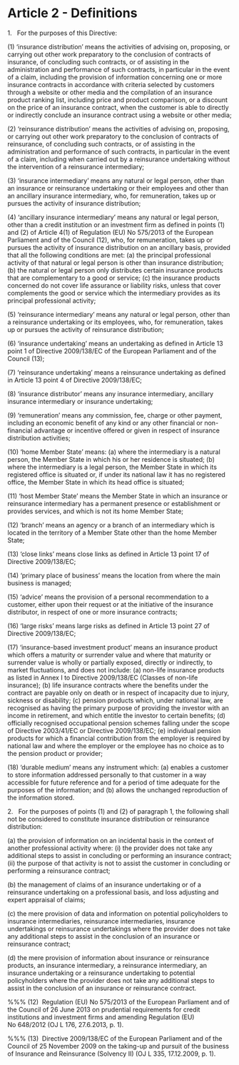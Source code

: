 # Article 2 - Definitions


1.   For the purposes of this Directive:

(1) ‘insurance distribution’ means the activities of advising on, proposing, or carrying out other work preparatory to the conclusion of contracts of insurance, of concluding such contracts, or of assisting in the administration and performance of such contracts, in particular in the event of a claim, including the provision of information concerning one or more insurance contracts in accordance with criteria selected by customers through a website or other media and the compilation of an insurance product ranking list, including price and product comparison, or a discount on the price of an insurance contract, when the customer is able to directly or indirectly conclude an insurance contract using a website or other media;

(2) ‘reinsurance distribution’ means the activities of advising on, proposing, or carrying out other work preparatory to the conclusion of contracts of reinsurance, of concluding such contracts, or of assisting in the administration and performance of such contracts, in particular in the event of a claim, including when carried out by a reinsurance undertaking without the intervention of a reinsurance intermediary;

(3) ‘insurance intermediary’ means any natural or legal person, other than an insurance or reinsurance undertaking or their employees and other than an ancillary insurance intermediary, who, for remuneration, takes up or pursues the activity of insurance distribution;

(4) ‘ancillary insurance intermediary’ means any natural or legal person, other than a credit institution or an investment firm as defined in points (1) and (2) of Article 4(1) of Regulation (EU) No 575/2013 of the European Parliament and of the Council (12), who, for remuneration, takes up or pursues the activity of insurance distribution on an ancillary basis, provided that all the following conditions are met: (a) the principal professional activity of that natural or legal person is other than insurance distribution; (b) the natural or legal person only distributes certain insurance products that are complementary to a good or service; (c) the insurance products concerned do not cover life assurance or liability risks, unless that cover complements the good or service which the intermediary provides as its principal professional activity;

(5) ‘reinsurance intermediary’ means any natural or legal person, other than a reinsurance undertaking or its employees, who, for remuneration, takes up or pursues the activity of reinsurance distribution;

(6) ‘insurance undertaking’ means an undertaking as defined in Article 13 point 1 of Directive 2009/138/EC of the European Parliament and of the Council (13);

(7) ‘reinsurance undertaking’ means a reinsurance undertaking as defined in Article 13 point 4 of Directive 2009/138/EC;

(8) ‘insurance distributor’ means any insurance intermediary, ancillary insurance intermediary or insurance undertaking;

(9) ‘remuneration’ means any commission, fee, charge or other payment, including an economic benefit of any kind or any other financial or non-financial advantage or incentive offered or given in respect of insurance distribution activities;

(10) ‘home Member State’ means: (a) where the intermediary is a natural person, the Member State in which his or her residence is situated; (b) where the intermediary is a legal person, the Member State in which its registered office is situated or, if under its national law it has no registered office, the Member State in which its head office is situated;

(11) ‘host Member State’ means the Member State in which an insurance or reinsurance intermediary has a permanent presence or establishment or provides services, and which is not its home Member State;

(12) ‘branch’ means an agency or a branch of an intermediary which is located in the territory of a Member State other than the home Member State;

(13) ‘close links’ means close links as defined in Article 13 point 17 of Directive 2009/138/EC;

(14) ‘primary place of business’ means the location from where the main business is managed;

(15) ‘advice’ means the provision of a personal recommendation to a customer, either upon their request or at the initiative of the insurance distributor, in respect of one or more insurance contracts;

(16) ‘large risks’ means large risks as defined in Article 13 point 27 of Directive 2009/138/EC;

(17) ‘insurance-based investment product’ means an insurance product which offers a maturity or surrender value and where that maturity or surrender value is wholly or partially exposed, directly or indirectly, to market fluctuations, and does not include: (a) non-life insurance products as listed in Annex I to Directive 2009/138/EC (Classes of non-life insurance); (b) life insurance contracts where the benefits under the contract are payable only on death or in respect of incapacity due to injury, sickness or disability; (c) pension products which, under national law, are recognised as having the primary purpose of providing the investor with an income in retirement, and which entitle the investor to certain benefits; (d) officially recognised occupational pension schemes falling under the scope of Directive 2003/41/EC or Directive 2009/138/EC; (e) individual pension products for which a financial contribution from the employer is required by national law and where the employer or the employee has no choice as to the pension product or provider;

(18) ‘durable medium’ means any instrument which: (a) enables a customer to store information addressed personally to that customer in a way accessible for future reference and for a period of time adequate for the purposes of the information; and (b) allows the unchanged reproduction of the information stored.

2.   For the purposes of points (1) and (2) of paragraph 1, the following shall not be considered to constitute insurance distribution or reinsurance distribution:

(a) the provision of information on an incidental basis in the context of another professional activity where: (i) the provider does not take any additional steps to assist in concluding or performing an insurance contract; (ii) the purpose of that activity is not to assist the customer in concluding or performing a reinsurance contract;

(b) the management of claims of an insurance undertaking or of a reinsurance undertaking on a professional basis, and loss adjusting and expert appraisal of claims;

(c) the mere provision of data and information on potential policyholders to insurance intermediaries, reinsurance intermediaries, insurance undertakings or reinsurance undertakings where the provider does not take any additional steps to assist in the conclusion of an insurance or reinsurance contract;

(d) the mere provision of information about insurance or reinsurance products, an insurance intermediary, a reinsurance intermediary, an insurance undertaking or a reinsurance undertaking to potential policyholders where the provider does not take any additional steps to assist in the conclusion of an insurance or reinsurance contract.

%%% (12)  Regulation (EU) No 575/2013 of the European Parliament and of the Council of 26 June 2013 on prudential requirements for credit institutions and investment firms and amending Regulation (EU) No 648/2012 (OJ L 176, 27.6.2013, p. 1).

%%% (13)  Directive 2009/138/EC of the European Parliament and of the Council of 25 November 2009 on the taking-up and pursuit of the business of Insurance and Reinsurance (Solvency II) (OJ L 335, 17.12.2009, p. 1).
